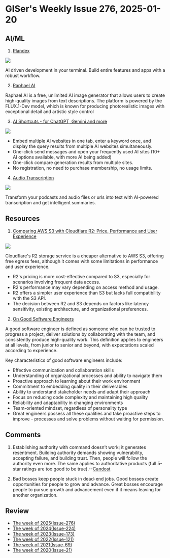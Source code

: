 # GISer's Weekly Issue 276, 2025-01-20

## AI/ML

1. [Plandex](https://github.com/plandex-ai/plandex)

[![](https://github.com/plandex-ai/plandex/raw/main/images/plandex-intro-vimeo.png)](https://player.vimeo.com/video/926634577)

AI driven development in your terminal. Build entire features and apps with a robust workflow.

2. [Raphael AI](https://raphael.app/)

Raphael AI is a free, unlimited AI image generator that allows users to create high-quality images from text descriptions. The platform is powered by the FLUX.1-Dev model, which is known for producing photorealistic images with exceptional detail and artistic style control

3. [AI Shortcuts - for ChatGPT, Gemini and more](https://chromewebstore.google.com/detail/ai-shortcuts-for-chatgpt/dkhpgbbhlnmjbkihoeniojpkggkabbbl)

![](https://lh3.googleusercontent.com/cdh0kFC2wmXUPAEoapv1Z46uUBkJDP9kgKaoiO_y1ccO5EU5l2_cWntYJmKOqDuECcjorrju6e55nFzslUVWot6muMQ=s1280-w1280-h800)

- Embed multiple AI websites in one tab, enter a keyword once, and display the query results from multiple AI websites simultaneously.
- One-click send messages and open your frequently used AI sites (10+ AI options available, with more AI being added)
- One-click compare generation results from multiple sites.
- No registration, no need to purchase membership, no usage limits.

4. [Audio Transcription](https://github.com/winterfx/Podcast-Transcription)

![](https://github.com/winterfx/Podcast-Transcription/raw/main/public/demo.png)

Transform your podcasts and audio files or urls into text with AI-powered transcription and get intelligent summaries.

## Resources

1. [Comparing AWS S3 with Cloudflare R2: Price, Performance and User Experience](https://kerkour.com/aws-s3-vs-cloudflare-r2-price-performance-user-experience)

![](https://telegraph-image-4sk.pages.dev/file/AgACAgEAAyEGAASM0u-ZAAMHZ5KHxUDeGg30vd5zW8gAAYOABWWzAAKLrTEbBMqZRGkukiXNPi_GAQADAgADeAADNgQ.jpg)

Cloudflare's R2 storage service is a cheaper alternative to AWS S3, offering free egress fees, although it comes with some limitations in performance and user experience.

- R2's pricing is more cost-effective compared to S3, especially for scenarios involving frequent data access.
- R2's performance may vary depending on access method and usage.
- R2 offers a simpler user experience than S3 but lacks full compatibility with the S3 API.
- The decision between R2 and S3 depends on factors like latency sensitivity, existing architecture, and organizational preferences.

2. [On Good Software Engineers](https://candost.blog/on-good-software-engineers/)

A good software engineer is defined as someone who can be trusted to progress a project, deliver solutions by collaborating with the team, and consistently produce high-quality work. This definition applies to engineers at all levels, from junior to senior and beyond, with expectations scaled according to experience.

Key characteristics of good software engineers include:

- Effective communication and collaboration skills
- Understanding of organizational processes and ability to navigate them
- Proactive approach to learning about their work environment
- Commitment to embedding quality in their deliverables
- Ability to understand stakeholder needs and adapt their approach
- Focus on reducing code complexity and maintaining high quality
- Reliability and adaptability in changing environments
- Team-oriented mindset, regardless of personality type
- Great engineers possess all these qualities and take proactive steps to improve - processes and solve problems without waiting for permission.

## Comments

1. Establishing authority with command doesn’t work; it generates resentment. Building authority demands showing vulnerability, accepting failure, and building trust. Then, people will follow the authority even more. The same applies to authoritative products (full 5-star ratings are too good to be true).--[Candost](https://candost.blog/notes/33b/)

2. Bad bosses keep people stuck in dead-end jobs. Good bosses create opportunities for people to grow and advance. Great bosses encourage people to pursue growth and advancement even if it means leaving for another organization.

## Review

- [The week of 2025(Issue-276)](../2025/issue-276.md)
- [The week of 2024(Issue-224)](../2024/issue-224.md)
- [The week of 2023(Issue-173)](../2023/issue-173.md)
- [The week of 2022(Issue-121)](../2022/issue-121.md)
- [The week of 2021(Issue-69)](../2021/issue-69.md)
- [The week of 2020(Issue-21)](../2020/issue-21.md)
